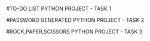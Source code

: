 #TO-DO LIST PYTHON PROJECT - TASK 1

#PASSWORD GENERATED PYTHON PROJECT - TASK 2

#ROCK,PAPER,SCISSORS PYTHON PROJECT - TASK 3
